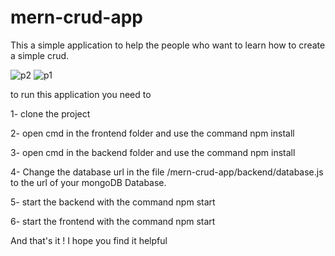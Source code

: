 # mern-crud-app
This a simple application to help the people who want to learn how to create a simple crud.

![p2](https://user-images.githubusercontent.com/65496901/181806283-758931e5-5b72-4d87-b98c-5bda33ced6f8.PNG)
![p1](https://user-images.githubusercontent.com/65496901/181806280-1efbeb93-d45d-476d-bd8a-45effb6f68ae.PNG)

to run this application you need to 

1- clone the project 

2- open cmd in the frontend folder and use the command npm install

3- open cmd in the backend folder and use the command npm install

4- Change the database url in the file /mern-crud-app/backend/database.js to the url of your mongoDB Database.

5- start the backend with the command npm start

6- start the frontend with the command npm start

And that's it ! I hope you find it helpful

